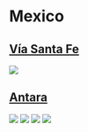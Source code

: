 
# Mexico

## [Vía Santa Fe](https://www.apple.com/mx/retail/viasantafe/)
<img src="https://www.apple.com/mx/retail/viasantafe/images/hero_large_2x.jpg"/>

## [Antara](https://www.apple.com/mx/retail/antara/)
<img src="https://www.apple.com/mx/retail/antara/images/hero_large_2x.jpg"/>
<img src="https://www.apple.com/mx/retail/store/images/galleries/antara/images/antara_gallery_image2_large_2x.jpg"/>
<img src="https://www.apple.com/mx/retail/store/images/galleries/antara/images/antara_gallery_image3_large_2x.jpg"/>
<img src="https://www.apple.com/mx/retail/store/images/galleries/antara/images/antara_gallery_image4_large_2x.jpg"/>
